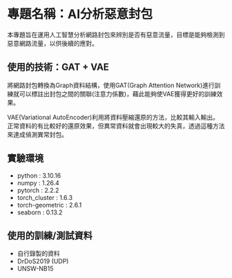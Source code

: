 # 專題名稱：AI分析惡意封包

本專題旨在運用人工智慧分析網路封包來辨別是否有惡意流量，目標是能夠檢測到惡意網路流量，以供後續的應對。

## 使用的技術：GAT + VAE

將網路封包轉換為Graph資料結構，使用GAT(Graph Attention Network)進行訓練就可以標註出封包之間的關聯(注意力係數)，藉此能夠使VAE獲得更好的訓練效果。

VAE(Variational AutoEncoder)利用將資料壓縮還原的方法，比較其輸入輸出。正常資料的有比較好的還原效果，但異常資料就會出現較大的失真，透過這種方法來達成偵測異常封包。

## 實驗環境

- python : 3.10.16
- numpy : 1.26.4
- pytorch : 2.2.2
- torch_cluster : 1.6.3
- torch-geometric : 2.6.1
- seaborn : 0.13.2

## 使用的訓練/測試資料

- 自行錄製的資料
- DrDoS2019 (UDP)
- UNSW-NB15
